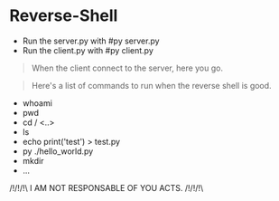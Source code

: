 # Reverse-Shell
- Run the server.py with #py server.py
- Run the client.py with #py client.py

>When the client connect to the server, here you go. 

>Here's a list of commands to run when the reverse shell is good.
- whoami
- pwd
- cd <folder> / <..>
- ls
- echo print('test') > test.py
- py ./hello_world.py
- mkdir <name>
- ...

/!\/!\/!\ I AM NOT RESPONSABLE OF YOU ACTS. /!\/!\/!\